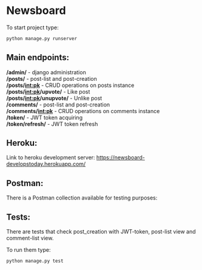 # Newsboard

To start project type:
```sh
python manage.py runserver
```

## Main endpoints:  
**/admin/** - django administration  
**/posts/** - post-list and post-creation  
**/posts/<int:pk>** - CRUD operations on posts instance  
**/posts/<int:pk>/upvote/** - Like post  
**/posts/<int:pk>/unupvote/** - Unlike post  
**/comments/** - post-list and post-creation  
**/comments/<int:pk>** - CRUD operations on comments instance  
**/token/** - JWT token acquiring  
**/token/refresh/** - JWT token refresh  

## Heroku: 
Link to heroku development server: https://newsboard-developstoday.herokuapp.com/  

## Postman:  
There is a Postman collection available for testing purposes:  

## Tests:  
There are tests that check post_creation with JWT-token, post-list view and comment-list view.  

To run them type:
```sh
python manage.py test
```
